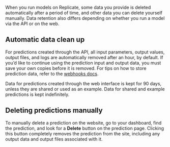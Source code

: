 When you run models on Replicate, some data you provide is deleted automatically after a period of time, and other data you can delete yourself manually. Data retention also differs depending on whether you run a model via the API or on the web.

[](#automatic-data-clean-up)Automatic data clean up
---------------------------------------------------

For predictions created through the API, all input parameters, output values, output files, and logs are automatically removed after an hour, by default. If you’d like to continue using the prediction input and output data, you must save your own copies before it is removed. For tips on how to store prediction data, refer to the [webhooks docs](/docs/topics/webhooks).

Data for predictions created through the web interface is kept for 90 days, unless they are shared or used as an example. Data for shared and example predictions is kept indefinitely.

[](#deleting-predictions-manually)Deleting predictions manually
---------------------------------------------------------------

To manually delete a prediction on the website, go to your dashboard, find the prediction, and look for a **Delete** button on the prediction page. Clicking this button completely removes the prediction from the site, including any output data and output files associated with it.